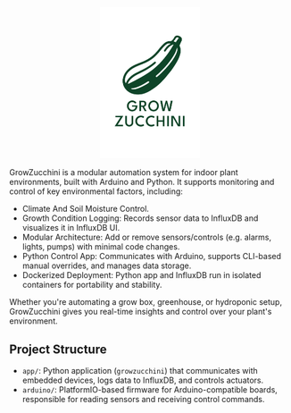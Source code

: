 <p align="center">
    <img src="assets/zucchini.png" alt="grow zucchini" width="180"/>
</p>

GrowZucchini is a modular automation system for indoor plant environments, built with Arduino and Python. It supports monitoring and control of key environmental factors, including:
- Climate And Soil Moisture Control.
- Growth Condition Logging: Records sensor data to InfluxDB and visualizes it in InfluxDB UI.
- Modular Architecture: Add or remove sensors/controls (e.g. alarms, lights, pumps) with minimal code changes.
- Python Control App: Communicates with Arduino, supports CLI-based manual overrides, and manages data storage.
- Dockerized Deployment: Python app and InfluxDB run in isolated containers for portability and stability.

Whether you're automating a grow box, greenhouse, or hydroponic setup, GrowZucchini gives you real-time insights and control over your plant's environment.

## Project Structure
- `app/`: Python application (`growzucchini`) that communicates with embedded devices, logs data to InfluxDB, and controls actuators.
- `arduino/`: PlatformIO-based firmware for Arduino-compatible boards, responsible for reading sensors and receiving control commands.
